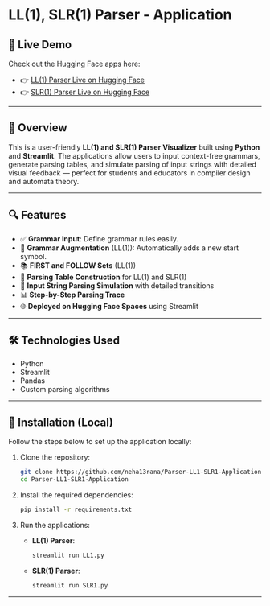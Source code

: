 # LL(1), SLR(1) Parser - Application

## 🔗 Live Demo

Check out the Hugging Face apps here:

- 👉 [LL(1) Parser Live on Hugging Face](https://huggingface.co/spaces/Neha13/cc1)  
- 👉 [SLR(1) Parser Live on Hugging Face](https://huggingface.co/spaces/Neha13/CC)

---

## 📌 Overview

This is a user-friendly **LL(1) and SLR(1) Parser Visualizer** built using **Python** and **Streamlit**. The applications allow users to input context-free grammars, generate parsing tables, and simulate parsing of input strings with detailed visual feedback — perfect for students and educators in compiler design and automata theory.


---

## 🔍 Features

- ✅ **Grammar Input**: Define grammar rules easily.
- 🔁 **Grammar Augmentation** (LL(1)): Automatically adds a new start symbol.
- 📚 **FIRST and FOLLOW Sets** (LL(1))
- 🔢 **Parsing Table Construction** for LL(1) and SLR(1)
- 🧪 **Input String Parsing Simulation** with detailed transitions
- 📊 **Step-by-Step Parsing Trace**
- 🌐 **Deployed on Hugging Face Spaces** using Streamlit

---

## 🛠️ Technologies Used

- Python
- Streamlit
- Pandas
- Custom parsing algorithms

---

## 🚀 Installation (Local)

Follow the steps below to set up the application locally:

1. Clone the repository:
   ```bash
   git clone https://github.com/neha13rana/Parser-LL1-SLR1-Application.git
   cd Parser-LL1-SLR1-Application
   ```

2. Install the required dependencies:
   ```bash
   pip install -r requirements.txt
   ```

3. Run the applications:
   - **LL(1) Parser**:
     ```bash
     streamlit run LL1.py
     ```

   - **SLR(1) Parser**:
     ```bash
     streamlit run SLR1.py
     ```

---
